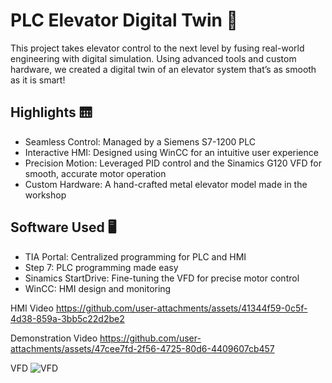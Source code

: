 ﻿# PLC Elevator Digital Twin 🚀
This project takes elevator control to the next level by fusing real-world engineering with digital simulation. Using advanced tools and custom hardware, we created a digital twin of an elevator system that’s as smooth as it is smart!

## Highlights 🛗
* Seamless Control: Managed by a Siemens S7-1200 PLC
* Interactive HMI: Designed using WinCC for an intuitive user experience
* Precision Motion: Leveraged PID control and the Sinamics G120 VFD for smooth, accurate motor operation
* Custom Hardware: A hand-crafted metal elevator model made in the workshop

## Software Used 🖥️
* TIA Portal: Centralized programming for PLC and HMI
* Step 7: PLC programming made easy
* Sinamics StartDrive: Fine-tuning the VFD for precise motor control
* WinCC: HMI design and monitoring

HMI Video
https://github.com/user-attachments/assets/41344f59-0c5f-4d38-859a-3bb5c22d2be2

Demonstration Video
https://github.com/user-attachments/assets/47cee7fd-2f56-4725-80d6-4409607cb457

VFD 
![VFD](https://github.com/user-attachments/assets/c9ddd022-c17a-4542-a53a-f3aab7db0d46)
